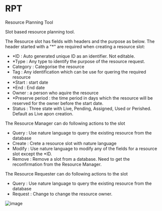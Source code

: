 # RPT
Resource Planning Tool

Slot based resource planning tool.

The Resource slot has fields with headers and the purpose as below. The header started with a "*" are required when creating a resource slot: 
- *ID : Auto generated unique ID as an identifier. Not editable.
- *Type : Any type to identify the purpose of the resource request.
- Category : Categorise the resource
- Tag : Any identification which can be use for quering the required resource
- *Start : start date 
- *End : End date
- Owner : a person who aquire the resource
- *Preserve period : the time period in days which the resource will be reserved for the owner before the start date.
- Status : Three state with Live, Pending, Assigned, Used or Perished. Default as Live apon creation.

The Resource Manager can do following actions to the slot
- Query : Use nature language to query the existing resource from the database
- Create : Crete a resource slot with nature language 
- Modify : Use nature language to modify any of the fields for a resource slot except the *ID.
- Remove : Remove a slot from a database. Need to get the reconfirmation from the Resource Manager.

The Resource Requester can do following actions to the slot
- Query : Use nature language to query the existing resource from the database
- Request : Change to change the resource owner. 

![image](https://github.com/wj1313677/RPT/assets/1673691/9719afce-2b5b-43f1-8ffb-2544242ac705)



